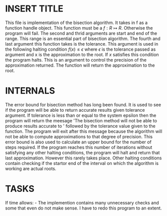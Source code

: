 # INSERT TITLE
This file is implementation of the bisection algorithm. It takes in f as a
function handle object. This function must be a $f:R \mapsto R$. Otherwise the
program will fail. The second and thrid arguments are start and end of the range.
This range is an essential part of bisection algorithm. The fourth and last
argument this function takes is the tolerance. This argument is used in the
following halting condition $f(x) \le \epsilon$ where $\epsilon$ is the
tolerance passed as argument and x is the approximation to the root. If $x$
satisfies this condition the program halts. This is an argument to control the
precision of the approximation returned.
The function will return the approximation to the root.

# INTERNALS
The error bound for bisection method has long been found. It is used to see if
the program will be able to return accurate results given tolerance argument. If
tolerance is less than or equal to the system epsilon then the program will
return the meesage 'The bisection method will not be able to produce results
accurate to ' followed by the tolerance value given to the function. The program
will exit after this message because the algorithm will not be able to compute
approximations to that degree of precision.
This error bound is also used to calculate an upper bound for the number of
steps required. If the program reaches this number of iterations without
satisfying any other halting conditions, the program will halt and return that
last approximation. However this rarely takes place.
Other halting conditions contain checking if the startor end of the interval
on which the algorithm is working are actual roots.



# TASKS
If time allows:
    - The implemention contains many unnecessary checks and some that even do
      not make sense. I have to redo this program to an extent.

